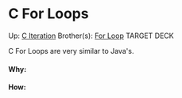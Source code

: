 # C For Loops

Up: [C Iteration](c_iteration)
Brother(s): [For Loop](for_loop)
TARGET DECK

C For Loops are very similar to Java's.



































#### Why:
#### How:









